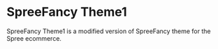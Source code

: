 SpreeFancy Theme1
==========

SpreeFancy Theme1 is a modified version of SpreeFancy theme for the Spree ecommerce.

